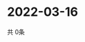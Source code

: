 # 2022-03-16
  共 0条

  <!-- BEGIN -->
  <!-- 最后更新时间Wed Mar 16 2022 21:06:33 GMT+0000 (Coordinated Universal Time) -->
  
  <!-- END -->
  
  